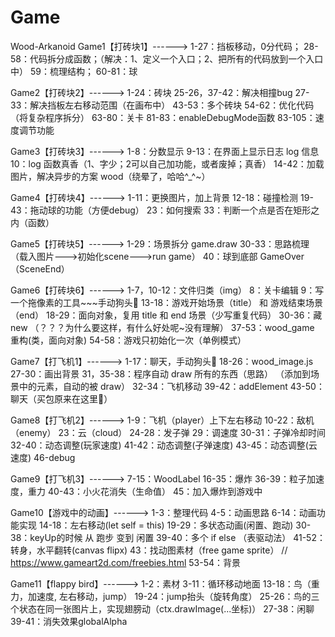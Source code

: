 # Game
Wood-Arkanoid
Game1【打砖块1】------>
    1-27：挡板移动，0分代码；
    28-58：代码拆分成函数；（解决：1、定义一个入口；2、把所有的代码放到一个入口中）
    59：梳理结构；
    60-81：球

Game2【打砖块2】------>
    1-24：砖块
    25-26，37-42：解决相撞bug
    27-33：解决挡板左右移动范围（在画布中）
    43-53：多个砖块
    54-62：优化代码（将复杂程序拆分）
    63-80：关卡
    81-83：enableDebugMode函数
    83-105：速度调节功能

Game3【打砖块3】------>
    1-8：分数显示
    9-13：在界面上显示日志 log 信息
    10：log 函数真香（1、字少；2可以自己加功能，或者废掉；真香）
    14-42：加载图片，解决异步的方案 wood（绕晕了，哈哈^_^~）
    
Game4【打砖块4】------>
    1-11：更换图片，加上背景
    12-18：碰撞检测
    19-43：拖动球的功能（方便debug）
    23：如何搜索
    33：判断一个点是否在矩形之内（函数）
    
Game5【打砖块5】------>
    1-29：场景拆分 game.draw
    30-33：思路梳理（载入图片--->初始化scene--->run game）
    40：球到底部 GameOver（SceneEnd）
    
Game6【打砖块6】------>
    1-7，10-12：文件归类（img）
    8：关卡编辑
    9：写一个拖像素的工具~~~手动狗头🐶
    13-18：游戏开始场景（title） 和 游戏结束场景（end）
    18-29：面向对象，复用 title 和 end 场景（少写重复代码）
    30-36：藏 new （？？？为什么要这样，有什么好处呢~没有理解）
    37-53：wood_game 重构(类，面向对象)
    54-58：游戏只初始化一次（单例模式）
    
Game7【打飞机1】------>
    1-17：聊天，手动狗头🐶
    18-26：wood_image.js
    27-30：画出背景
    31，35-38：程序自动 draw 所有的东西（思路）
           （添加到场景中的元素，自动的被 draw）
    32-34：飞机移动
    39-42：addElement
    43-50：聊天（买包原来在这里🐶）
    
Game8【打飞机2】------>
    1-9：飞机（player）上下左右移动
    10-22：敌机（enemy）
    23：云（cloud）
    24-28：发子弹
    29：调速度
    30-31：子弹冷却时间
    32-40：动态调整(玩家速度)
    41-42：动态调整(子弹速度)
    43-45：动态调整(云速度)
    46-debug
    
Game9【打飞机3】------>
    7-15：WoodLabel
    16-35：爆炸
    36-39：粒子加速度，重力
    40-43：小火花消失（生命值）
    45：加入爆炸到游戏中
    
Game10【游戏中的动画】------>
    1-3：整理代码
    4-5：动画思路
    6-14：动画功能实现
    14-18：左右移动(let self = this)
    19-29：多状态动画(闲置、跑动)
    30-38：keyUp的时候 从 跑步 变到 闲置
    39-40：多个 if else （表驱动法）
    41-52： 转身，水平翻转(canvas flipx)
    43：找动图素材（free game sprite）
        // https://www.gameart2d.com/freebies.html
    53-54：背景
    
Game11【flappy bird】------>
    1-2：素材
    3-11：循环移动地面
    13-18：鸟（重力，加速度, 左右移动，jump）
    19-24：jump抬头（旋转角度）
    25-26：鸟的三个状态在同一张图片上，实现翅膀动（ctx.drawImage(...坐标)）
    27-38：闲聊
    39-41：消失效果globalAlpha

